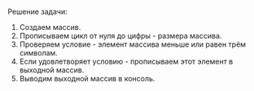 Решение задачи:

1. Создаем массив.
2. Прописываем цикл от нуля до цифры - размера массива.
3. Проверяем условие - элемент массива меньше или равен трём символам.
4. Если удовлетворяет условию - прописываем этот элемент в выходной массив.
5. Выводим выходной массив в консоль.
